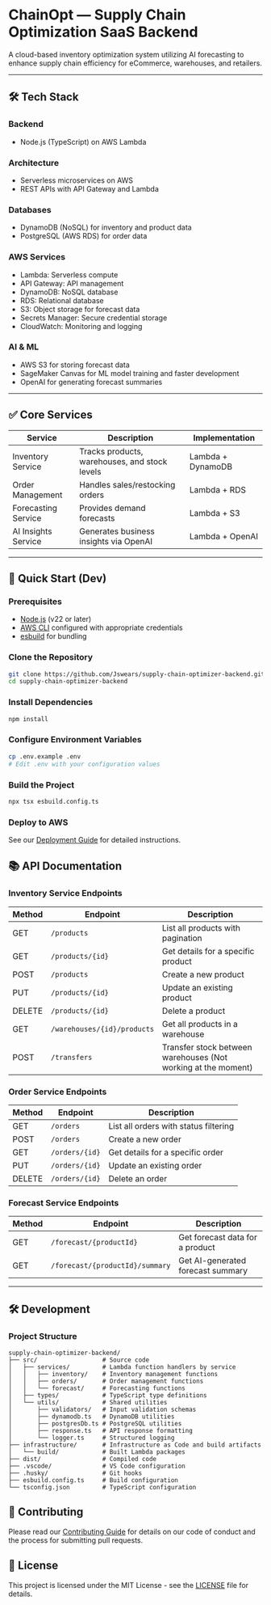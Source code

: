 # ChainOpt — Supply Chain Optimization SaaS Backend

A cloud-based inventory optimization system utilizing AI forecasting to enhance supply chain efficiency for eCommerce, warehouses, and retailers.

---

## 🛠 Tech Stack

### Backend

- Node.js (TypeScript) on AWS Lambda

### Architecture

- Serverless microservices on AWS
- REST APIs with API Gateway and Lambda

### Databases

- DynamoDB (NoSQL) for inventory and product data
- PostgreSQL (AWS RDS) for order data

### AWS Services

- Lambda: Serverless compute
- API Gateway: API management
- DynamoDB: NoSQL database
- RDS: Relational database
- S3: Object storage for forecast data
- Secrets Manager: Secure credential storage
- CloudWatch: Monitoring and logging

### AI & ML

- AWS S3 for storing forecast data
- SageMaker Canvas for ML model training and faster development
- OpenAI for generating forecast summaries

---

## ✅ Core Services

| Service                | Description                                   | Implementation       |
| ---------------------- | --------------------------------------------- | -------------------- |
| Inventory Service      | Tracks products, warehouses, and stock levels | Lambda + DynamoDB    |
| Order Management       | Handles sales/restocking orders               | Lambda + RDS         |
| Forecasting Service    | Provides demand forecasts                     | Lambda + S3          |
| AI Insights Service    | Generates business insights via OpenAI        | Lambda + OpenAI      |

---

## 🚀 Quick Start (Dev)

### Prerequisites

- [Node.js](https://nodejs.org/) (v22 or later)
- [AWS CLI](https://aws.amazon.com/cli/) configured with appropriate credentials
- [esbuild](https://esbuild.github.io/) for bundling

### Clone the Repository

```bash
git clone https://github.com/Jswears/supply-chain-optimizer-backend.git
cd supply-chain-optimizer-backend
```

### Install Dependencies

```bash
npm install
```

### Configure Environment Variables

```bash
cp .env.example .env
# Edit .env with your configuration values
```

### Build the Project

```bash
npx tsx esbuild.config.ts
```

### Deploy to AWS

See our [Deployment Guide](./DEPLOYMENT-GUIDE.md) for detailed instructions.

## 📚 API Documentation

### Inventory Service Endpoints

| Method | Endpoint                          | Description                                                       |
|--------|-----------------------------------|-------------------------------------------------------------------|
| GET    | `/products`                       | List all products with pagination                                 |
| GET    | `/products/{id}`                  | Get details for a specific product                                |
| POST   | `/products`                       | Create a new product                                              |
| PUT    | `/products/{id}`                  | Update an existing product                                        |
| DELETE | `/products/{id}`                  | Delete a product                                                  |
| GET    | `/warehouses/{id}/products`       | Get all products in a warehouse                                   |
| POST   | `/transfers`                      | Transfer stock between warehouses (Not working at the moment)     |

### Order Service Endpoints

| Method | Endpoint                          | Description                            |
|--------|-----------------------------------|----------------------------------------|
| GET    | `/orders`                         | List all orders with status filtering  |
| POST   | `/orders`                         | Create a new order                     |
| GET    | `/orders/{id}`                    | Get details for a specific order       |
| PUT    | `/orders/{id}`                    | Update an existing order               |
| DELETE | `/orders/{id}`                    | Delete an order                        |

### Forecast Service Endpoints

| Method | Endpoint                          | Description                            |
|--------|-----------------------------------|----------------------------------------|
| GET    | `/forecast/{productId}`           | Get forecast data for a product        |
| GET    | `/forecast/{productId}/summary`   | Get AI-generated forecast summary      |

---

## 🛠️ Development

### Project Structure
```
supply-chain-optimizer-backend/
├── src/                  # Source code
│   ├── services/         # Lambda function handlers by service
│   │   ├── inventory/    # Inventory management functions
│   │   ├── orders/       # Order management functions
│   │   └── forecast/     # Forecasting functions
│   ├── types/            # TypeScript type definitions
│   └── utils/            # Shared utilities
│       ├── validators/   # Input validation schemas
│       ├── dynamodb.ts   # DynamoDB utilities
│       ├── postgresDb.ts # PostgreSQL utilities
│       ├── response.ts   # API response formatting
│       └── logger.ts     # Structured logging
├── infrastructure/       # Infrastructure as Code and build artifacts
│   └── build/            # Built Lambda packages
├── dist/                 # Compiled code
├── .vscode/              # VS Code configuration
├── .husky/               # Git hooks
├── esbuild.config.ts     # Build configuration
└── tsconfig.json         # TypeScript configuration
```

## 🤝 Contributing

Please read our [Contributing Guide](./CONTRIBUTING.md) for details on our code of conduct and the process for submitting pull requests.

## 📄 License

This project is licensed under the MIT License - see the [LICENSE](./LICENSE) file for details.
